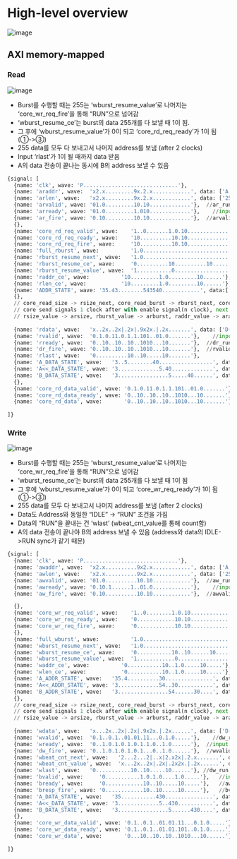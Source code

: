 # High-level overview

![image](https://user-images.githubusercontent.com/51250746/222420293-fcbdc097-64be-48c0-98eb-904bc23a4fd2.png)


## AXI memory-mapped 
### Read
![image](https://user-images.githubusercontent.com/51250746/222420962-50287bfc-f3c1-4248-a149-1823fe741e91.png)

* Burst를 수행할 때는 255는 ‘wburst_resume_value’로 나머지는 ‘core_wr_req_fire’을 통해 “RUN”으로 넘어감
* ‘wburst_resume_ce’는 burst의 data 255개를 다 보낼 때 1이 됨. 
* 그 후에 ‘wburst_resume_value’가 0이 되고 ‘core_rd_req_ready’가 1이 됨 (①->③)
* 255 data를 모두 다 보내고서 나머지 address를 보냄 (after 2 clocks)
* Input ‘rlast’가 1이 될 때까지 data 받음
* A의 data 전송이 끝나는 동시에 B의 address 보낼 수 있음
```python
{signal: [
  {name: 'clk', wave: 'P..............................'},
  {name: 'araddr', wave:  'x2.x.........9x.2.x............', data: ['A', 'A<<', 'B', 'D']},
  {name: 'arlen', wave:   'x2.x.........9x.2.x............', data: ['255', '100', '150']},
  {name: 'arvalid', wave: '01.0.........10.10.............'},  //ar_run -> arvalid
  {name: 'arready', wave: '01.0.........1.010.............'},	 //input
  {name: 'ar_fire', wave: '0.10.........10.10.............'},  //arvalid & arready  (ar_fire -> dr_run)
  {},
  {name: 'core_rd_req_valid', wave:    '1..0.......1.0.10..............'},
  {name: 'core_rd_req_ready', wave:    '10..........10.10..............'},  //output //dr_idle & (~rburst_resume_value)
  {name: 'core_rd_req_fire', wave:     '10..........10.10..............'},
  {name: 'full_rburst', wave:  		   '1.0............................'},    //rlen_value > AXI_MAX_BURST_LEN - 1 (over 2 times)
  {name: 'rburst_resume_next', wave:   '1.0............................'},    //full_rburst
  {name: 'rburst_resume_ce', wave:     '0..........10..........10......'},  //dr_fire & rlast
  {name: 'rburst_resume_value', wave:  '1...........0..................'},  
  {name: 'raddr_ce', wave: 			'10.........1.0.........10......'},  //dr_fire & rlast
  {name: 'rlen_ce', wave:  			'10.........1.0.........10......'},  //dr_fire & rlast
  {name: 'ADDR_STATE', wave: '35.43........543540............', data:['IDLE', 'RUN', 'DONE', 'IDLE', 'RUN', 'DONE', 'IDLE', 'RUN', 'DONE']},
  {},
  // core_read_size -> rsize_next, core_read_burst -> rburst_next, core_read_addr -> raddr_next, core_read_len -> rlen_next
  // core send signals 1 clock after with enable signal(n clock), next -> value
  // rsize_value -> arsize, rburst_value -> arburst, raddr_value -> araddr, rlen_value -> arlen, ar_run -> arvalid
  
  {name: 'rdata', wave:   'x..2x..2x|.2x|.9x2x.|.2x.......', data: ['D(A0)', 'D(A1)', 'D(A255)', 'D(A100)', 'D(B0)', 'D(B150)']},
  {name: 'rvalid', wave:  '0.1.0.11.0.1.1.101..01.0.......'},	 //input
  {name: 'rready', wave:  '0..10..10..10..1010...10.......'},  //dr_run & core_read_data_ready  (dr_run <- ar_fire)
  {name: 'dr_fire', wave: '0..10..10..10..1010...10.......'},  //rvalid & rready
  {name: 'rlast', wave:   '0..........10..10.....10.......'},
  {name: 'A_DATA_STATE', wave:   '3..5........40.................', data:['IDLE', 'RUN', 'DONE', 'IDLE', 'RUN', 'DONE']},
  {name: 'A<<_DATA_STATE', wave: '3.............5.40.............', data:['IDLE', 'RUN', 'DONE', 'IDLE', 'RUN', 'DONE']},
  {name: 'B_DATA_STATE', wave:   '3................5.....40......', data:['IDLE', 'RUN', 'DONE', 'IDLE', 'RUN', 'DONE']},
  {},
  {name: 'core_rd_data_valid', wave: '0.1.0.11.0.1.1.101..01.0.......'}, //output //dr_run & rvalid
  {name: 'core_rd_data_ready', wave: '0..10..10..10..1010...10.......'},	 //input 
  {name: 'core_rd_data', wave:       '0..10..10..10..1010...10.......'},  //output //rdata
  
]}
```

### Write
![image](https://user-images.githubusercontent.com/51250746/222421036-b1097815-84a9-456b-aa97-fcd2ca1ca8a1.png)

* Burst를 수행할 때는 255는 ‘wburst_resume_value’로 나머지는 ‘core_wr_req_fire’을 통해 “RUN”으로 넘어감
* ‘wburst_resume_ce’는 burst의 data 255개를 다 보낼 때 1이 됨
* 그 후에 ‘wburst_resume_value’가 0이 되고 ‘core_wr_req_ready’가 1이 됨 (①->③)
* 255 data를 모두 다 보내고서 나머지 address를 보냄 (after 2 clocks)
* Data도 Address와 동일한 “IDLE” -> “RUN” 조건을 가짐
* Data의 “RUN”을 끝내는 건 ‘wlast’
(wbeat_cnt_value를 통해 count함)
* A의 data 전송이 끝나야 B의 address 보낼 수 있음
(address와 data의 IDLE->RUN sync가 같기 때문)

```python
{signal: [
  {name: 'clk', wave: 'P..............................'},
  {name: 'awaddr', wave:  'x2.x..........9x2.x............', data: ['A', 'A<<', 'B', 'D']},
  {name: 'awlen', wave:   'x2.x..........9x2.x............', data: ['255', '100', '150']},
  {name: 'awvalid', wave: '01.0..........10.10............'},  //aw_run -> awvalid
  {name: 'awready', wave: '0.10.1......1..01.0............'},	 //input
  {name: 'aw_fire', wave: '0.10..........10.10............'},  //awvalid & awready  (ar_fire -> dr_run)

  {},
  {name: 'core_wr_req_valid', wave:    '1..0........1.0.10.............'},
  {name: 'core_wr_req_ready', wave:    '0............10.10.............'},  //aw_idle & (~wburst_resume_value) & awready
  {name: 'core_wr_req_fire', wave:     '0............10.10.............'},
  {},
  {name: 'full_wburst', wave:  		   '1.0............................'},  //wlen_value > AXI_MAX_BURST_LEN - 1 (over 2 times)
  {name: 'wburst_resume_next', wave:   '1.0............................'},  //full_wburst
  {name: 'wburst_resume_ce', wave:     '0...........10..10......10.....'},  //dw_fire & wlast
  {name: 'wburst_resume_value', wave:  '1............0.................'},  
  {name: 'waddr_ce', wave: 			'0...........10..1.0.....10.....'},  //core_write_request_fire | (dw_fire & wlast)
  {name: 'wlen_ce', wave:  			'0...........10..1.0.....10.....'},  //core_write_request_fire | (dw_fire & wlast)
  {name: 'A_ADDR_STATE', wave:   '35.4..........30...............', data:['IDLE', 'RUN', 'DONE', 'IDLE']},
  {name: 'A<<_ADDR_STATE', wave: '3.............54..30...........', data:['IDLE', 'RUN', 'DONE', 'IDLE']},
  {name: 'B_ADDR_STATE', wave:   '3................54......30....', data:['IDLE', 'RUN', 'DONE', 'IDLE']},
  {},
  // core_read_size -> rsize_next, core_read_burst -> rburst_next, core_read_addr -> raddr_next, core_read_len -> rlen_next
  // core send signals 1 clock after with enable signal(n clock), next -> value
  // rsize_value -> arsize, rburst_value -> arburst, raddr_value -> araddr, rlen_value -> arlen, ar_run -> arvalid
  
  {name: 'wdata', wave:   'x...2x..2x|.2x|.9x2x.|.2x......', data: ['D(A0)', 'D(A1)', 'D(A255)', 'D(A100)', 'D(B0)', 'D(B150)']},
  {name: 'wvalid', wave:  '0.1..0.1..01.01.11...0.1.0.....'},	 //dw_run & core_write_data_valid  (dw_run <- aw_fire)
  {name: 'wready', wave:  '0..1.0.1.0.1.0.1.1.0..1.0......'},  //input 
  {name: 'dw_fire', wave: '0..1.0.1.0.1.0.1...0..1.0......'},  //wvalid & wready
  {name: 'wbeat_cnt_next', wave:   '2...2...2|..x|2.x2x|.2.x.......', data: ['0', '1', '... 255', '100', '0', '250']},
  {name: 'wbeat_cnt_value', wave:  'x...2x..2x|.2x|.2x2x.|.2x......', data: ['0', '1', '255', '100', '0', '250']},   //wbeat_cnt_ce = dw_fire
  {name: 'wlast', wave:   '0...........10..10.....10......'}, //dw_run & ((wbeat_cnt_value == wlen_value & ~full_wburst)|(wbeat_cnt_value == AXI_MAX_BURST_LEN - 1))
  {name: 'bvalid', wave:     '0...........1.0.1.0....1.0.....'},   //input
  {name: 'bready', wave:     '0............10..10.....10.....'},   //aw_done & dw_done
  {name: 'bresp_fire', wave: '0............10..10.....10.....'},   //bvalid & bready
  {name: 'A_DATA_STATE', wave:   '35...........430...............', data:['IDLE', 'RUN', 'DONE', 'IDLE', 'RUN', 'DONE']},
  {name: 'A<<_DATA_STATE', wave: '3.............5..430...........', data:['IDLE', 'RUN', 'DONE', 'IDLE', 'RUN', 'DONE']},
  {name: 'B_DATA_STATE', wave:   '3................5......430....', data:['IDLE', 'RUN', 'DONE', 'IDLE', 'RUN', 'DONE']},
  {},
  {name: 'core_wr_data_valid', wave: '0.1..0.1..01.01.11...0.1.0.....'}, //input
  {name: 'core_wr_data_ready', wave: '0.1..0.1..01.01.101..0.1.0.....'}, //dw_run & wready
  {name: 'core_wr_data', wave:       '0...10..10..10..1010...10......'}, //wdata
  
]}
```

